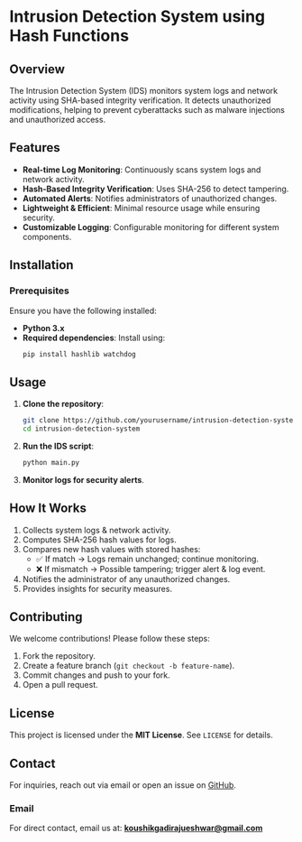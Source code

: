 # Intrusion Detection System using Hash Functions

## Overview
The Intrusion Detection System (IDS) monitors system logs and network activity using SHA-based integrity verification. It detects unauthorized modifications, helping to prevent cyberattacks such as malware injections and unauthorized access.

## Features
- **Real-time Log Monitoring**: Continuously scans system logs and network activity.
- **Hash-Based Integrity Verification**: Uses SHA-256 to detect tampering.
- **Automated Alerts**: Notifies administrators of unauthorized changes.
- **Lightweight & Efficient**: Minimal resource usage while ensuring security.
- **Customizable Logging**: Configurable monitoring for different system components.

## Installation
### Prerequisites
Ensure you have the following installed:
- **Python 3.x**
- **Required dependencies**: Install using:
  ```sh
  pip install hashlib watchdog
  ```

## Usage
1. **Clone the repository**:
   ```sh
   git clone https://github.com/yourusername/intrusion-detection-system.git
   cd intrusion-detection-system
   ```
2. **Run the IDS script**:
   ```sh
   python main.py
   ```
3. **Monitor logs for security alerts**.

## How It Works
1. Collects system logs & network activity.
2. Computes SHA-256 hash values for logs.
3. Compares new hash values with stored hashes:
   - ✅ If match → Logs remain unchanged; continue monitoring.
   - ❌ If mismatch → Possible tampering; trigger alert & log event.
4. Notifies the administrator of any unauthorized changes.
5. Provides insights for security measures.

## Contributing
We welcome contributions! Please follow these steps:
1. Fork the repository.
2. Create a feature branch (`git checkout -b feature-name`).
3. Commit changes and push to your fork.
4. Open a pull request.

## License
This project is licensed under the **MIT License**. See `LICENSE` for details.

## Contact
For inquiries, reach out via email or open an issue on [GitHub](https://github.com/yourusername/intrusion-detection-system).

### Email
For direct contact, email us at: **koushikgadirajueshwar@gmail.com**

